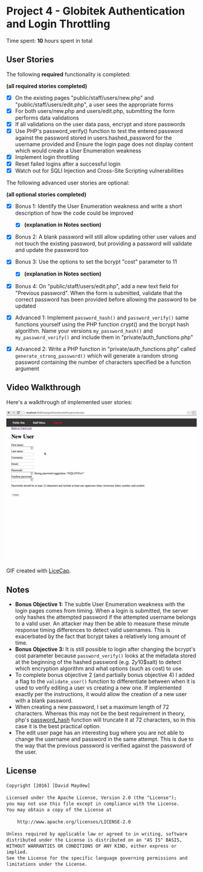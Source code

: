 # Project 4 - Globitek Authentication and Login Throttling

Time spent: **10** hours spent in total

## User Stories

The following **required** functionality is completed:

**(all required stories completed)**

- [x] On the existing pages "public/staff/users/new.php" and "public/staff/users/edit.php", a user sees the appropriate forms
- [x] For both users/new.php and users/edit.php, submitting the form performs data validations
- [x] If all validations on the user data pass, encrypt and store passwords
- [x] Use PHP's password_verify() function to test the entered password against the password stored in users.hashed_password for the username provided and Ensure the login page does not display content which would create a User Enumeration weakness
- [x] Implement login throttling
- [x] Reset failed logins after a successful login
- [x] Watch out for SQLI Injection and Cross-Site Scripting vulnerabilities

The following advanced user stories are optional:

**(all optional stories completed)**

- [x] Bonus 1: Identify the User Enumeration weakness and write a short description of how the code could be improved
  - [x] **(explanation in Notes section)**
- [x] Bonus 2: A blank password will still allow updating other user values and not touch the existing password, but providing a password will validate and update the password too
- [x] Bonus 3: Use the options to set the bcrypt "cost" parameter to 11
  - [x] **(explanation in Notes section)**
- [x] Bonus 4: On "public/staff/users/edit.php", add a new text field for "Previous password". When the form is submitted, validate that the correct password has been provided before allowing the password to be updated
- [x] Advanced 1: Implement `password_hash()` and `password_verify()` same functions yourself using the PHP function crypt() and the bcrypt hash algorithm. Name your versions `my_password_hash()` and `my_password_verify()` and include them in "private/auth_functions.php"
- [x] Advanced 2: Write a PHP function in "private/auth_functions.php" called `generate_strong_password()` which will generate a random strong password containing the number of characters specified be a function argument


## Video Walkthrough

Here's a walkthrough of implemented user stories:

<img src='anim_assign04.gif' title='Video Walkthrough' width='' alt='Video Walkthrough' />

GIF created with [LiceCap](http://www.cockos.com/licecap/).

## Notes

* **Bonus Objective 1:** The subtle User Enumeration weakness with the login pages comes from timing. When a login is submitted, the server only hashes the attempted password if the attempted username belongs to a valid user. An attacker may then be able to measure these minute response timing differences to detect valid usernames. This is exacerbated by the fact that bcrypt takes a relatively long amount of time.
* **Bonus Objective 3:** It is still possible to login after changing the bcrypt's cost parameter because `password_verify()` looks at the metadata stored at the beginning of the hashed password (e.g. $2y$10$salt) to detect which encryption algorithm and what options (such as cost) to use.
* To complete bonus objective 2 (and partially bonus objective 4) I added a flag to the `validate_user()` function to differentiate between when it is used to verify editing a user vs creating a new one. If implemented exactly per the instructions, it would allow the creation of a new user with a blank password.
* When creating a new password, I set a maximum length of 72 characters. Whereas this may not be the best requirement in theory, php's [password_hash](http://php.net/manual/en/function.password-hash.php) function will truncate it at 72 characters, so in this case it is the best practical option.
* The edit user page has an interesting bug where you are not able to change the username and password in the same attempt. This is due to the way that the previous password is verified against the password of the user. 

## License

    Copyright [2016] [David Maydew]

    Licensed under the Apache License, Version 2.0 (the "License");
    you may not use this file except in compliance with the License.
    You may obtain a copy of the License at

        http://www.apache.org/licenses/LICENSE-2.0

    Unless required by applicable law or agreed to in writing, software
    distributed under the License is distributed on an "AS IS" BASIS,
    WITHOUT WARRANTIES OR CONDITIONS OF ANY KIND, either express or implied.
    See the License for the specific language governing permissions and
    limitations under the License.
